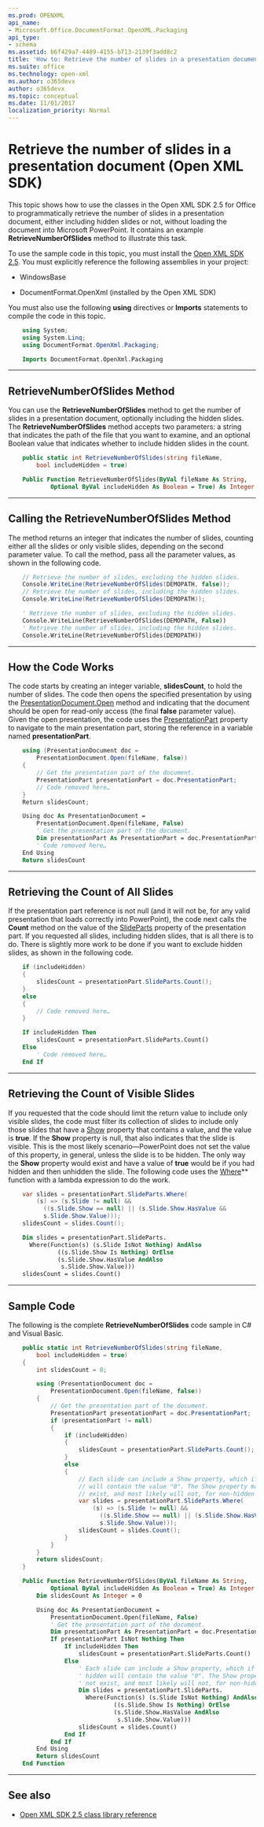```yaml
---
ms.prod: OPENXML
api_name:
- Microsoft.Office.DocumentFormat.OpenXML.Packaging
api_type:
- schema
ms.assetid: b6f429a7-4489-4155-b713-2139f3add8c2
title: 'How to: Retrieve the number of slides in a presentation document (Open XML SDK)'
ms.suite: office
ms.technology: open-xml
ms.author: o365devx
author: o365devx
ms.topic: conceptual
ms.date: 11/01/2017
localization_priority: Normal
---
```

# Retrieve the number of slides in a presentation document (Open XML SDK)

This topic shows how to use the classes in the Open XML SDK 2.5 for
Office to programmatically retrieve the number of slides in a
presentation document, either including hidden slides or not, without
loading the document into Microsoft PowerPoint. It contains an example
**RetrieveNumberOfSlides** method to illustrate
this task.

To use the sample code in this topic, you must install the [Open XML SDK 2.5](http://www.microsoft.com/download/details.aspx?id=30425). You
must explicitly reference the following assemblies in your project:

-   WindowsBase

-   DocumentFormat.OpenXml (installed by the Open XML SDK)

You must also use the following **using**
directives or **Imports** statements to compile
the code in this topic.

```csharp
    using System;
    using System.Linq;
    using DocumentFormat.OpenXml.Packaging;
```

```vb
    Imports DocumentFormat.OpenXml.Packaging
```

---------------------------------------------------------------------------------
## RetrieveNumberOfSlides Method
You can use the **RetrieveNumberOfSlides**
method to get the number of slides in a presentation document,
optionally including the hidden slides. The **RetrieveNumberOfSlides** method accepts two
parameters: a string that indicates the path of the file that you want
to examine, and an optional Boolean value that indicates whether to
include hidden slides in the count.

```csharp
    public static int RetrieveNumberOfSlides(string fileName, 
        bool includeHidden = true)
```

```vb
    Public Function RetrieveNumberOfSlides(ByVal fileName As String,
            Optional ByVal includeHidden As Boolean = True) As Integer
```

---------------------------------------------------------------------------------
## Calling the RetrieveNumberOfSlides Method
The method returns an integer that indicates the number of slides,
counting either all the slides or only visible slides, depending on the
second parameter value. To call the method, pass all the parameter
values, as shown in the following code.

```csharp
    // Retrieve the number of slides, excluding the hidden slides.
    Console.WriteLine(RetrieveNumberOfSlides(DEMOPATH, false));
    // Retrieve the number of slides, including the hidden slides.
    Console.WriteLine(RetrieveNumberOfSlides(DEMOPATH));
```

```vb
    ' Retrieve the number of slides, excluding the hidden slides.
    Console.WriteLine(RetrieveNumberOfSlides(DEMOPATH, False))
    ' Retrieve the number of slides, including the hidden slides.
    Console.WriteLine(RetrieveNumberOfSlides(DEMOPATH))
```

--------------------------------------------------------------------------------
## How the Code Works
The code starts by creating an integer variable, **slidesCount**, to hold the number of slides. The code
then opens the specified presentation by using the [PresentationDocument.Open](https://msdn.microsoft.com/library/office/documentformat.openxml.packaging.presentationdocument.open.aspx) method and
indicating that the document should be open for read-only access (the
final **false** parameter value). Given the
open presentation, the code uses the [PresentationPart](https://msdn.microsoft.com/library/office/documentformat.openxml.packaging.presentationdocument.presentationpart.aspx) property to navigate to
the main presentation part, storing the reference in a variable named
**presentationPart**.

```csharp
    using (PresentationDocument doc = 
        PresentationDocument.Open(fileName, false))
    {
        // Get the presentation part of the document.
        PresentationPart presentationPart = doc.PresentationPart;
        // Code removed here…
    }
    Return slidesCount;
```

```vb
    Using doc As PresentationDocument =
        PresentationDocument.Open(fileName, False)
        ' Get the presentation part of the document.
        Dim presentationPart As PresentationPart = doc.PresentationPart
        ' Code removed here…
    End Using
    Return slidesCount
```

--------------------------------------------------------------------------------
## Retrieving the Count of All Slides
If the presentation part reference is not null (and it will not be, for
any valid presentation that loads correctly into PowerPoint), the code
next calls the **Count** method on the value of
the [SlideParts](https://msdn.microsoft.com/library/office/documentformat.openxml.packaging.presentationpart.slideparts.aspx) property of the presentation
part. If you requested all slides, including hidden slides, that is all
there is to do. There is slightly more work to be done if you want to
exclude hidden slides, as shown in the following code.

```csharp
    if (includeHidden)
    {
        slidesCount = presentationPart.SlideParts.Count();
    }
    else
    {
        // Code removed here…
    }
```

```vb
    If includeHidden Then
        slidesCount = presentationPart.SlideParts.Count()
    Else
        ' Code removed here…
    End If
```

--------------------------------------------------------------------------------
## Retrieving the Count of Visible Slides
If you requested that the code should limit the return value to include
only visible slides, the code must filter its collection of slides to
include only those slides that have a [Show](https://msdn.microsoft.com/library/office/documentformat.openxml.presentation.slide.show.aspx) property that contains a value, and
the value is **true**. If the **Show** property is null, that also indicates that
the slide is visible. This is the most likely scenario—PowerPoint does
not set the value of this property, in general, unless the slide is to
be hidden. The only way the **Show** property
would exist and have a value of **true** would
be if you had hidden and then unhidden the slide. The following code
uses the [Where](https://msdn2.microsoft.com/library/bb301979)**
function with a lambda expression to do the work.

```csharp
    var slides = presentationPart.SlideParts.Where(
        (s) => (s.Slide != null) &&
          ((s.Slide.Show == null) || (s.Slide.Show.HasValue && 
          s.Slide.Show.Value)));
    slidesCount = slides.Count();
```

```vb
    Dim slides = presentationPart.SlideParts.
      Where(Function(s) (s.Slide IsNot Nothing) AndAlso
              ((s.Slide.Show Is Nothing) OrElse
              (s.Slide.Show.HasValue AndAlso
               s.Slide.Show.Value)))
    slidesCount = slides.Count()
```

--------------------------------------------------------------------------------
## Sample Code
The following is the complete **RetrieveNumberOfSlides** code sample in C\# and
Visual Basic.

```csharp
    public static int RetrieveNumberOfSlides(string fileName, 
        bool includeHidden = true)
    {
        int slidesCount = 0;

        using (PresentationDocument doc = 
            PresentationDocument.Open(fileName, false))
        {
            // Get the presentation part of the document.
            PresentationPart presentationPart = doc.PresentationPart;
            if (presentationPart != null)
            {
                if (includeHidden)
                {
                    slidesCount = presentationPart.SlideParts.Count();
                }
                else
                {
                    // Each slide can include a Show property, which if hidden 
                    // will contain the value "0". The Show property may not 
                    // exist, and most likely will not, for non-hidden slides.
                    var slides = presentationPart.SlideParts.Where(
                        (s) => (s.Slide != null) &&
                          ((s.Slide.Show == null) || (s.Slide.Show.HasValue && 
                          s.Slide.Show.Value)));
                    slidesCount = slides.Count();
                }
            }
        }
        return slidesCount;
    }
```

```vb
    Public Function RetrieveNumberOfSlides(ByVal fileName As String,
            Optional ByVal includeHidden As Boolean = True) As Integer
        Dim slidesCount As Integer = 0

        Using doc As PresentationDocument =
            PresentationDocument.Open(fileName, False)
            ' Get the presentation part of the document.
            Dim presentationPart As PresentationPart = doc.PresentationPart
            If presentationPart IsNot Nothing Then
                If includeHidden Then
                    slidesCount = presentationPart.SlideParts.Count()
                Else
                    ' Each slide can include a Show property, which if 
                    ' hidden will contain the value "0". The Show property may 
                    ' not exist, and most likely will not, for non-hidden slides.
                    Dim slides = presentationPart.SlideParts.
                      Where(Function(s) (s.Slide IsNot Nothing) AndAlso
                              ((s.Slide.Show Is Nothing) OrElse
                              (s.Slide.Show.HasValue AndAlso
                               s.Slide.Show.Value)))
                    slidesCount = slides.Count()
                End If
            End If
        End Using
        Return slidesCount
    End Function
```

--------------------------------------------------------------------------------
## See also


- [Open XML SDK 2.5 class library reference](https://docs.microsoft.com/office/open-xml/open-xml-sdk)
